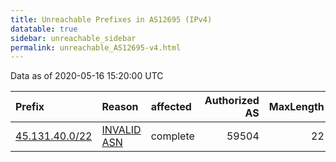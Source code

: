 ```yaml
---
title: Unreachable Prefixes in AS12695 (IPv4)
datatable: true
sidebar: unreachable_sidebar
permalink: unreachable_AS12695-v4.html
---
```


Data as of 2020-05-16 15:20:00 UTC


<div class="datatable-begin"></div>

| Prefix                                                 | Reason                                                                                                | affected   |   Authorized AS |   MaxLength | Anchor                                         |   unreachable /24s |
|:-------------------------------------------------------|:------------------------------------------------------------------------------------------------------|:-----------|----------------:|------------:|:-----------------------------------------------|-------------------:|
| [45.131.40.0/22](https://stat.ripe.net/45.131.40.0/22) | [INVALID ASN](https://rpki-validator.ripe.net/announcement-preview?asn=AS12695&prefix=45.131.40.0/22) | complete   |           59504 |          22 | [RIPE](unreachable_RIPE_NCC_RPKI_Root-v4.html) |                  4 |

<div class="datatable-end"></div>